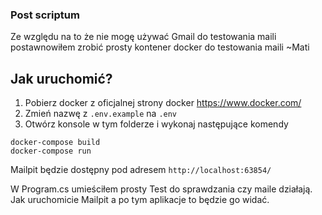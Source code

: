 ### Post scriptum
Ze względu na to że nie mogę używać Gmail do testowania maili postawnowiłem zrobić prosty kontener docker do testowania maili 
~Mati

## Jak uruchomić?

1. Pobierz docker z oficjalnej strony docker https://www.docker.com/
2. Zmień nazwę z `.env.example` na `.env`
3. Otwórz konsole w tym folderze i wykonaj następujące komendy
```shell
docker-compose build 
docker-compose run
```
Mailpit będzie dostępny pod adresem `http://localhost:63854/`

W Program.cs umieściłem prosty Test do sprawdzania czy maile działają. Jak uruchomicie Mailpit a po tym aplikacje to będzie go widać. 